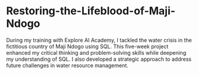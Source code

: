 # Restoring-the-Lifeblood-of-Maji-Ndogo
During my training with Explore AI Academy, I tackled the water crisis in the fictitious country of Maji Ndogo using SQL. This five-week project enhanced my critical thinking and problem-solving skills while deepening my understanding of SQL. I also developed a strategic approach to address future challenges in water resource management.
